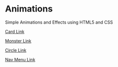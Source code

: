 # Animations
Simple Animations and Effects using HTML5 and CSS

[Card Link](https://freelancewb.github.io/Animations/Card)

[Monster Link](https://freelancewb.github.io/Animations/Monster)

[Circle Link](https://freelancewb.github.io/Animations/Circle)

[Nav Menu Link](https://freelancewb.github.io/Animations/Navigation)
